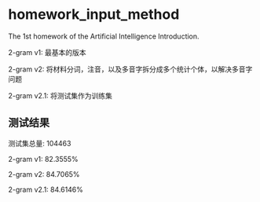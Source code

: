 # homework_input_method
The 1st homework of the Artificial Intelligence Introduction.

2-gram v1: 最基本的版本

2-gram v2: 将材料分词，注音，以及多音字拆分成多个统计个体，以解决多音字问题

2-gram v2.1: 将测试集作为训练集

## 测试结果

测试集总量: 104463

2-gram v1: 82.3555%

2-gram v2: 84.7065%

2-gram v2.1: 84.6146%

